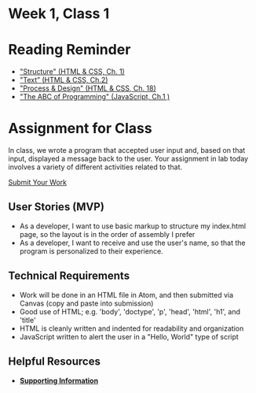 # Week 1, Class 1

# Reading Reminder

* ["Structure" (HTML & CSS, Ch. 1)](https://canvas.instructure.com/courses/1274842/modules/items/15743552)
* ["Text” (HTML & CSS, Ch.2)](https://canvas.instructure.com/courses/1274842/modules/items/15743553)
* ["Process & Design" (HTML & CSS, Ch. 18)](https://canvas.instructure.com/courses/1274842/modules/items/15743554)
* ["The ABC of Programming" (JavaScript, Ch.1 )](https://canvas.instructure.com/courses/1274842/modules/items/15743555)

# Assignment for Class
In class, we wrote a program that accepted user input and, based on that input, displayed a message back to the user. Your assignment in lab today involves a variety of different activities related to that.

[Submit Your Work](https://canvas.instructure.com/courses/1274842/modules/items/15743556)

## User Stories (MVP)
 - As a developer, I want to use basic markup to structure my index.html page, so the layout is in the order of assembly I prefer
 - As a developer, I want to receive and use the user's name, so that the program is personalized to their experience.

## Technical Requirements
 - Work will be done in an HTML file in Atom, and then submitted via Canvas (copy and paste into submission)
 - Good use of HTML; e.g. 'body', 'doctype', 'p', 'head', 'html', 'h1', and 'title'
 - HTML is cleanly written and indented for readability and organization
 - JavaScript written to alert the user in a "Hello, World" type of script

## Helpful Resources
- [**Supporting Information**](support.md)
